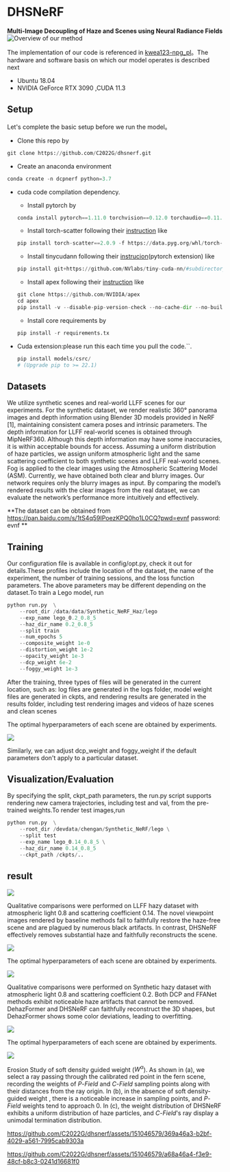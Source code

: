 # DHSNeRF
**Multi-Image Decoupling of Haze and Scenes using Neural Radiance Fields**
![Overview of our method](https://github.com/C2022G/dhsnerf/blob/main/readme/2.png)

The implementation of our code is referenced in [kwea123-npg_pl](https://github.com/kwea123/ngp_pl)。The hardware and software basis on which our model operates is described next
 - Ubuntu 18.04
 -  NVIDIA GeForce RTX 3090 ,CUDA 11.3


## Setup
Let's complete the basic setup before we run the model。

 
+ Clone this repo by
```python
git clone https://github.com/C2022G/dhsnerf.git
```
+  Create an anaconda environment
```python
conda create -n dcpnerf python=3.7
``` 
+ cuda code compilation dependency.
	- Install pytorch by
	```python
	conda install pytorch==1.11.0 torchvision==0.12.0 torchaudio==0.11.0 cudatoolkit=11.3 -c pytorch
	```
	- Install torch-scatter following their [instruction](https://github.com/rusty1s/pytorch_scatter#installation) like
	```python
	pip install torch-scatter==2.0.9 -f https://data.pyg.org/whl/torch-1.11.0+cu113.html
	```
	- Install tinycudann following their [instrucion](https://github.com/NVlabs/tiny-cuda-nn#pytorch-extension)(pytorch extension) like
	```python
	pip install git+https://github.com/NVlabs/tiny-cuda-nn/#subdirectory=bindings/torch
	```
	- Install apex following their [instruction](https://github.com/NVIDIA/apex#linux) like
	```python
	git clone https://github.com/NVIDIA/apex 
	cd apex 
	pip install -v --disable-pip-version-check --no-cache-dir --no-build-isolation --config-settings "--build-option=--cpp_ext" --config-settings "--build-option=--cuda_ext" ./
	```
	- Install core requirements by
	```python
	pip install -r requirements.tx
	```
  
+ Cuda extension:please run this each time you pull the code.``.
 	```python
	pip install models/csrc/
	# (Upgrade pip to >= 22.1)
	```

## Datasets
We utilize synthetic scenes and real-world LLFF scenes for our experiments. For the synthetic dataset, we render realistic 360° panorama images and depth information using Blender 3D models provided in NeRF [1], maintaining consistent camera poses and intrinsic parameters. The depth information for LLFF real-world scenes is obtained through MipNeRF360. Although this depth information may have some inaccuracies, it is within acceptable bounds for access. Assuming a uniform distribution of haze particles, we assign uniform atmospheric light and the same scattering coefficient to both synthetic scenes and LLFF real-world scenes. Fog is applied to the clear images using the Atmospheric Scattering Model (ASM). Currently, we have obtained both clear and blurry images. Our network requires only the blurry images as input. By comparing the model’s rendered results with the clear images from the real dataset, we can evaluate the network’s performance more intuitively and effectively.

**The dataset can be obtained from https://pan.baidu.com/s/1tS4q59IPoezKPQ0ho1L0CQ?pwd=evnf password: evnf **


## Training
Our configuration file is available in config/opt.py, check it out for details.These profiles include the location of the dataset, the name of the experiment, the number of training sessions, and the loss function parameters. The above parameters may be different depending on the dataset.To train a Lego model, run

```python
python run.py  \
	--root_dir /data/data/Synthetic_NeRF_Haz/lego
	--exp_name lego_0.2_0.8_5
	--haz_dir_name 0.2_0.8_5
	--split train
	--num_epochs 5
	--composite_weight 1e-0
	--distortion_weight 1e-2
	--opacity_weight 1e-3
	--dcp_weight 6e-2
	--foggy_weight 1e-3
```
After the training, three types of files will be generated in the current location, such as: log files are generated in the logs folder, model weight files are generated in ckpts, and rendering results are generated in the results folder, including test rendering images and videos of haze scenes and clean scenes

The optimal hyperparameters of each scene are obtained by experiments.

![](https://github.com/C2022G/dhsnerf/blob/main/readme/table3.png)



Similarly, we can adjust dcp_weight and foggy_weight if the default parameters don't apply to a particular dataset.


## Visualization/Evaluation
By specifying the split, ckpt_path parameters, the run.py script supports rendering new camera trajectories, including test and val, from the pre-trained weights.To render test images,run

```python
python run.py  \
	--root_dir /devdata/chengan/Synthetic_NeRF/lego \
	--split test
	--exp_name lego_0.14_0.8_5 \
	--haz_dir_name 0.14_0.8_5 
	--ckpt_path /ckpts/..
```

## result
![](https://github.com/C2022G/dhsnerf/blob/main/readme/llff.png)

Qualitative comparisons were performed on LLFF hazy dataset with atmospheric light 0.8 and scattering coefficient 0.14. The novel viewpoint images rendered by baseline methods fail to faithfully restore the haze-free scene and are plagued by numerous black artifacts. In contrast, DHSNeRF effectively removes substantial haze and faithfully reconstructs the scene.

![](https://github.com/C2022G/dhsnerf/blob/main/readme/table1.png)

The optimal hyperparameters of each scene are obtained by experiments.


![](https://github.com/C2022G/dhsnerf/blob/main/readme/nerf.png)

Qualitative comparisons were performed on Synthetic hazy dataset with atmospheric light 0.8 and scattering coefficient 0.2. Both DCP and FFANet methods exhibit noticeable haze artifacts that cannot be removed. DehazFormer and DHSNeRF can faithfully reconstruct the 3D shapes, but DehazFormer shows some color deviations, leading to overfitting.


![](https://github.com/C2022G/dhsnerf/blob/main/readme/table2.png)

The optimal hyperparameters of each scene are obtained by experiments.


![](https://github.com/C2022G/dhsnerf/blob/main/readme/guide.png)

Erosion Study of soft density guided weight ($W^\alpha$). As shown in (a), we select a ray passing through the calibrated red point in the fern scene, recording the weights of $P\mbox{-}Field$ and $C\mbox{-}Field$ sampling points along with their distances from the ray origin.  In (b), in the absence of soft density-guided weight , there is a noticeable increase in sampling points, and $P\mbox{-}Field$ weights tend to approach 0.  In (c), the weight distribution of DHSNeRF exhibits a uniform distribution of haze particles, and $C\mbox{-}Field$'s ray display a unimodal termination distribution.





https://github.com/C2022G/dhsnerf/assets/151046579/369a46a3-b2bf-4029-a561-7995cab9303a



https://github.com/C2022G/dhsnerf/assets/151046579/a68a46a4-f3e9-48cf-b8c3-0241d16681f0





